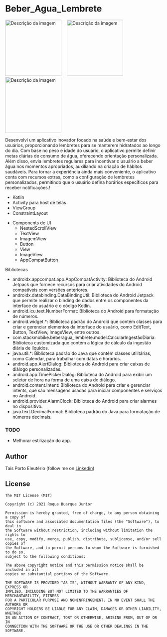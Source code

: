 # Beber_Agua_Lembrete

<img src="app/src/main/res/result/Screenshot_20230626_233704.png" alt="Descrição da imagem" width="180">&emsp;
<img src="app/src/main/res/result/Screenshot_20230626_233724.png" alt="Descrição da imagem" width="180">&emsp;
<img src="app/src/main/res/result/Screenshot_20230626_233735.png" alt="Descrição da imagem" width="180">


Desenvolvi um aplicativo inovador focado na saúde e bem-estar dos usuários, proporcionando lembretes para se manterem hidratados ao longo do dia. Com base no peso e idade do usuário, o aplicativo permite definir metas diárias de consumo de água, oferecendo orientação personalizada. Além disso, envia lembretes regulares para incentivar o usuário a beber água nos momentos apropriados, auxiliando na criação de hábitos saudáveis.
Para tornar a experiência ainda mais conveniente, o aplicativo conta com recursos extras, como a configuração de lembretes personalizados, permitindo que o usuário defina horários específicos para receber notificações.!
* Kotlin
* Activity para host de telas
* ViewGroup  
* ConstraintLayout
    
- Components de UI
    - NestedScrollView
    - TextView
    - ImagemView
    - Button
    - View   
    - ImageView
    - AppCompatButton

Bibliotecas 

* androidx.appcompat.app.AppCompatActivity: Biblioteca do Android Jetpack que fornece recursos para criar atividades do Android compatíveis com versões anteriores.
* androidx.databinding.DataBindingUtil: Biblioteca do Android Jetpack que permite realizar o binding de dados entre os componentes da interface do usuário e o código Kotlin.
* android.icu.text.NumberFormat: Biblioteca do Android para formatação de números.
* android.widget.*: Biblioteca padrão do Android que contém classes para criar e gerenciar elementos da interface do usuário, como EditText, Button, TextView, ImageView, entre outros.
* com.stackmobike.beberagua_lembrete.model.CalcularIngestãoDiaria: Biblioteca customizada que contém a lógica de cálculo da ingestão diária de líquidos.
* java.util.*: Biblioteca padrão do Java que contém classes utilitárias, como Calendar, para trabalhar com datas e horários.
* android.app.AlertDialog: Biblioteca do Android para criar caixas de diálogo personalizadas.
* android.app.TimePickerDialog: Biblioteca do Android para exibir um seletor de hora na forma de uma caixa de diálogo.
* android.content.Intent: Biblioteca do Android para criar e gerenciar intents, que são mensagens usadas para iniciar componentes e serviços no Android.
* android.provider.AlarmClock: Biblioteca do Android para criar alarmes no dispositivo.
* java.text.DecimalFormat: Biblioteca padrão do Java para formatação de números decimais.

### TODO
- Melhorar estilização do app.

## Author
Taís Porto Eleutério (follow me on [Linkedin](https://www.linkedin.com/in/taisporto/))

## License
```
The MIT License (MIT)

Copyright (c) 2021 Roque Buarque Junior

Permission is hereby granted, free of charge, to any person obtaining a copy of
this software and associated documentation files (the "Software"), to deal in
the Software without restriction, including without limitation the rights to
use, copy, modify, merge, publish, distribute, sublicense, and/or sell copies of
the Software, and to permit persons to whom the Software is furnished to do so,
subject to the following conditions:

The above copyright notice and this permission notice shall be included in all
copies or substantial portions of the Software.

THE SOFTWARE IS PROVIDED "AS IS", WITHOUT WARRANTY OF ANY KIND, EXPRESS OR
IMPLIED, INCLUDING BUT NOT LIMITED TO THE WARRANTIES OF MERCHANTABILITY, FITNESS
FOR A PARTICULAR PURPOSE AND NONINFRINGEMENT. IN NO EVENT SHALL THE AUTHORS OR
COPYRIGHT HOLDERS BE LIABLE FOR ANY CLAIM, DAMAGES OR OTHER LIABILITY, WHETHER
IN AN ACTION OF CONTRACT, TORT OR OTHERWISE, ARISING FROM, OUT OF OR IN
CONNECTION WITH THE SOFTWARE OR THE USE OR OTHER DEALINGS IN THE SOFTWARE.
```
